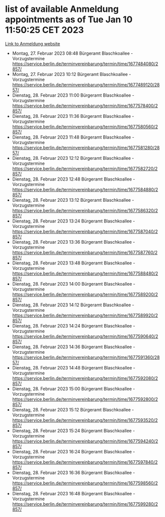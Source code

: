 # list of available Anmeldung appointments as of Tue Jan 10 11:50:25 CET 2023
[Link to Anmeldung website](https://service.berlin.de/terminvereinbarung/termin/tag.php?termin=0&anliegen[]=120686&dienstleisterlist=122210,122217,327316,122219,327312,122227,327314,122231,327346,122243,327348,122252,329742,122260,329745,122262,329748,122254,329751,122271,327278,122273,327274,122277,327276,330436,122280,327294,122282,327290,122284,327292,327539,122291,327270,122285,327266,122286,327264,122296,327268,150230,329760,122301,327282,122297,327286,122294,327284,122312,329763,122314,329775,122304,327330,122311,327334,122309,327332,122281,327352,122279,329772,122276,327324,122274,327326,122267,329766,122246,327318,122251,327320,122257,327322,122208,327298,122226,327300,121362,121364&herkunft=http%3A%2F%2Fservice.berlin.de%2Fdienstleistung%2F120686%2F)
- Montag, 27. Februar 2023 08:48 Bürgeramt Blaschkoallee - Vorzugstermine https://service.berlin.de/terminvereinbarung/termin/time/1677484080/2857/
- Montag, 27. Februar 2023 10:12 Bürgeramt Blaschkoallee - Vorzugstermine https://service.berlin.de/terminvereinbarung/termin/time/1677489120/2857/
- Dienstag, 28. Februar 2023 11:00 Bürgeramt Blaschkoallee - Vorzugstermine https://service.berlin.de/terminvereinbarung/termin/time/1677578400/2857/
- Dienstag, 28. Februar 2023 11:36 Bürgeramt Blaschkoallee - Vorzugstermine https://service.berlin.de/terminvereinbarung/termin/time/1677580560/2857/
- Dienstag, 28. Februar 2023 11:48 Bürgeramt Blaschkoallee - Vorzugstermine https://service.berlin.de/terminvereinbarung/termin/time/1677581280/2857/
- Dienstag, 28. Februar 2023 12:12 Bürgeramt Blaschkoallee - Vorzugstermine https://service.berlin.de/terminvereinbarung/termin/time/1677582720/2857/
- Dienstag, 28. Februar 2023 12:48 Bürgeramt Blaschkoallee - Vorzugstermine https://service.berlin.de/terminvereinbarung/termin/time/1677584880/2857/
- Dienstag, 28. Februar 2023 13:12 Bürgeramt Blaschkoallee - Vorzugstermine https://service.berlin.de/terminvereinbarung/termin/time/1677586320/2857/
- Dienstag, 28. Februar 2023 13:24 Bürgeramt Blaschkoallee - Vorzugstermine https://service.berlin.de/terminvereinbarung/termin/time/1677587040/2857/
- Dienstag, 28. Februar 2023 13:36 Bürgeramt Blaschkoallee - Vorzugstermine https://service.berlin.de/terminvereinbarung/termin/time/1677587760/2857/
- Dienstag, 28. Februar 2023 13:48 Bürgeramt Blaschkoallee - Vorzugstermine https://service.berlin.de/terminvereinbarung/termin/time/1677588480/2857/
- Dienstag, 28. Februar 2023 14:00 Bürgeramt Blaschkoallee - Vorzugstermine https://service.berlin.de/terminvereinbarung/termin/time/1677589200/2857/
- Dienstag, 28. Februar 2023 14:12 Bürgeramt Blaschkoallee - Vorzugstermine https://service.berlin.de/terminvereinbarung/termin/time/1677589920/2857/
- Dienstag, 28. Februar 2023 14:24 Bürgeramt Blaschkoallee - Vorzugstermine https://service.berlin.de/terminvereinbarung/termin/time/1677590640/2857/
- Dienstag, 28. Februar 2023 14:36 Bürgeramt Blaschkoallee - Vorzugstermine https://service.berlin.de/terminvereinbarung/termin/time/1677591360/2857/
- Dienstag, 28. Februar 2023 14:48 Bürgeramt Blaschkoallee - Vorzugstermine https://service.berlin.de/terminvereinbarung/termin/time/1677592080/2857/
- Dienstag, 28. Februar 2023 15:00 Bürgeramt Blaschkoallee - Vorzugstermine https://service.berlin.de/terminvereinbarung/termin/time/1677592800/2857/
- Dienstag, 28. Februar 2023 15:12 Bürgeramt Blaschkoallee - Vorzugstermine https://service.berlin.de/terminvereinbarung/termin/time/1677593520/2857/
- Dienstag, 28. Februar 2023 15:24 Bürgeramt Blaschkoallee - Vorzugstermine https://service.berlin.de/terminvereinbarung/termin/time/1677594240/2857/
- Dienstag, 28. Februar 2023 16:24 Bürgeramt Blaschkoallee - Vorzugstermine https://service.berlin.de/terminvereinbarung/termin/time/1677597840/2857/
- Dienstag, 28. Februar 2023 16:36 Bürgeramt Blaschkoallee - Vorzugstermine https://service.berlin.de/terminvereinbarung/termin/time/1677598560/2857/
- Dienstag, 28. Februar 2023 16:48 Bürgeramt Blaschkoallee - Vorzugstermine https://service.berlin.de/terminvereinbarung/termin/time/1677599280/2857/
